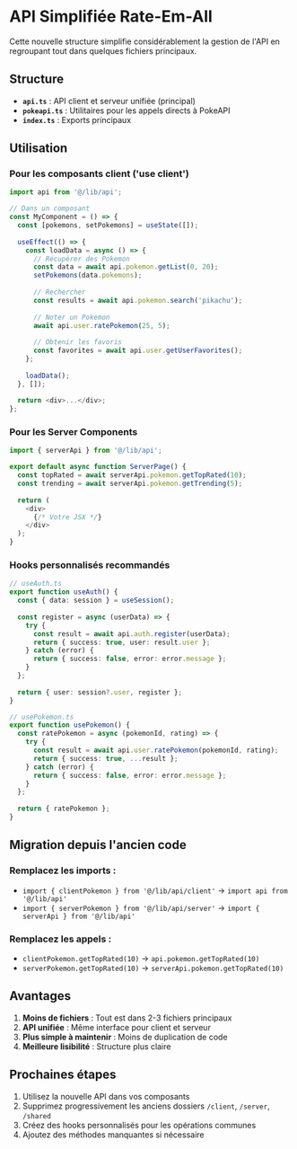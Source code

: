 # API Simplifiée Rate-Em-All

Cette nouvelle structure simplifie considérablement la gestion de l'API en regroupant tout dans quelques fichiers principaux.

## Structure

- **`api.ts`** : API client et serveur unifiée (principal)
- **`pokeapi.ts`** : Utilitaires pour les appels directs à PokeAPI
- **`index.ts`** : Exports principaux

## Utilisation

### Pour les composants client ('use client')

```typescript
import api from '@/lib/api';

// Dans un composant
const MyComponent = () => {
  const [pokemons, setPokemons] = useState([]);
  
  useEffect(() => {
    const loadData = async () => {
      // Récupérer des Pokemon
      const data = await api.pokemon.getList(0, 20);
      setPokemons(data.pokemons);
      
      // Rechercher
      const results = await api.pokemon.search('pikachu');
      
      // Noter un Pokemon
      await api.user.ratePokemon(25, 5);
      
      // Obtenir les favoris
      const favorites = await api.user.getUserFavorites();
    };
    
    loadData();
  }, []);
  
  return <div>...</div>;
};
```

### Pour les Server Components

```typescript
import { serverApi } from '@/lib/api';

export default async function ServerPage() {
  const topRated = await serverApi.pokemon.getTopRated(10);
  const trending = await serverApi.pokemon.getTrending(5);
  
  return (
    <div>
      {/* Votre JSX */}
    </div>
  );
}
```

### Hooks personnalisés recommandés

```typescript
// useAuth.ts
export function useAuth() {
  const { data: session } = useSession();
  
  const register = async (userData) => {
    try {
      const result = await api.auth.register(userData);
      return { success: true, user: result.user };
    } catch (error) {
      return { success: false, error: error.message };
    }
  };
  
  return { user: session?.user, register };
}

// usePokemon.ts
export function usePokemon() {
  const ratePokemon = async (pokemonId, rating) => {
    try {
      const result = await api.user.ratePokemon(pokemonId, rating);
      return { success: true, ...result };
    } catch (error) {
      return { success: false, error: error.message };
    }
  };
  
  return { ratePokemon };
}
```

## Migration depuis l'ancien code

### Remplacez les imports :
- `import { clientPokemon } from '@/lib/api/client'` → `import api from '@/lib/api'`
- `import { serverPokemon } from '@/lib/api/server'` → `import { serverApi } from '@/lib/api'`

### Remplacez les appels :
- `clientPokemon.getTopRated(10)` → `api.pokemon.getTopRated(10)`
- `serverPokemon.getTopRated(10)` → `serverApi.pokemon.getTopRated(10)`

## Avantages

1. **Moins de fichiers** : Tout est dans 2-3 fichiers principaux
2. **API unifiée** : Même interface pour client et serveur
3. **Plus simple à maintenir** : Moins de duplication de code
4. **Meilleure lisibilité** : Structure plus claire

## Prochaines étapes

1. Utilisez la nouvelle API dans vos composants
2. Supprimez progressivement les anciens dossiers `/client`, `/server`, `/shared`
3. Créez des hooks personnalisés pour les opérations communes
4. Ajoutez des méthodes manquantes si nécessaire
